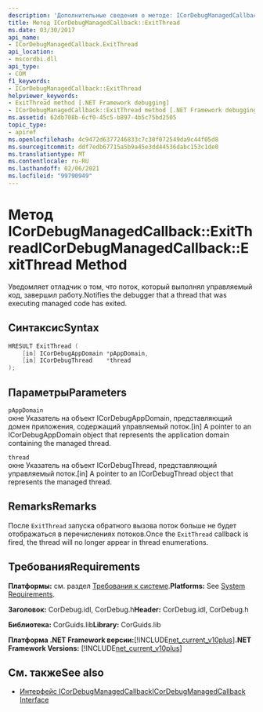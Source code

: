 ```yaml
---
description: 'Дополнительные сведения о методе: ICorDebugManagedCallback:: ExitThread'
title: Метод ICorDebugManagedCallback::ExitThread
ms.date: 03/30/2017
api_name:
- ICorDebugManagedCallback.ExitThread
api_location:
- mscordbi.dll
api_type:
- COM
f1_keywords:
- ICorDebugManagedCallback::ExitThread
helpviewer_keywords:
- ExitThread method [.NET Framework debugging]
- ICorDebugManagedCallback::ExitThread method [.NET Framework debugging]
ms.assetid: 62db708b-6cf0-45c5-b897-4b5c75bd2505
topic_type:
- apiref
ms.openlocfilehash: 4c9472d6377246833c7c30f072549da9c44f05d8
ms.sourcegitcommit: ddf7edb67715a5b9a45e3dd44536dabc153c1de0
ms.translationtype: MT
ms.contentlocale: ru-RU
ms.lasthandoff: 02/06/2021
ms.locfileid: "99790949"
---
```

# <a name="icordebugmanagedcallbackexitthread-method"></a><span data-ttu-id="53a59-103">Метод ICorDebugManagedCallback::ExitThread</span><span class="sxs-lookup"><span data-stu-id="53a59-103">ICorDebugManagedCallback::ExitThread Method</span></span>

<span data-ttu-id="53a59-104">Уведомляет отладчик о том, что поток, который выполнял управляемый код, завершил работу.</span><span class="sxs-lookup"><span data-stu-id="53a59-104">Notifies the debugger that a thread that was executing managed code has exited.</span></span>  
  
## <a name="syntax"></a><span data-ttu-id="53a59-105">Синтаксис</span><span class="sxs-lookup"><span data-stu-id="53a59-105">Syntax</span></span>  
  
```cpp  
HRESULT ExitThread (  
    [in] ICorDebugAppDomain *pAppDomain,  
    [in] ICorDebugThread    *thread  
);  
```  
  
## <a name="parameters"></a><span data-ttu-id="53a59-106">Параметры</span><span class="sxs-lookup"><span data-stu-id="53a59-106">Parameters</span></span>  

 `pAppDomain`  
 <span data-ttu-id="53a59-107">окне Указатель на объект ICorDebugAppDomain, представляющий домен приложения, содержащий управляемый поток.</span><span class="sxs-lookup"><span data-stu-id="53a59-107">[in] A pointer to an ICorDebugAppDomain object that represents the application domain containing the managed thread.</span></span>  
  
 `thread`  
 <span data-ttu-id="53a59-108">окне Указатель на объект ICorDebugThread, представляющий управляемый поток.</span><span class="sxs-lookup"><span data-stu-id="53a59-108">[in] A pointer to an ICorDebugThread object that represents the managed thread.</span></span>  
  
## <a name="remarks"></a><span data-ttu-id="53a59-109">Remarks</span><span class="sxs-lookup"><span data-stu-id="53a59-109">Remarks</span></span>  

 <span data-ttu-id="53a59-110">После `ExitThread` запуска обратного вызова поток больше не будет отображаться в перечислениях потоков.</span><span class="sxs-lookup"><span data-stu-id="53a59-110">Once the `ExitThread` callback is fired, the thread will no longer appear in thread enumerations.</span></span>  
  
## <a name="requirements"></a><span data-ttu-id="53a59-111">Требования</span><span class="sxs-lookup"><span data-stu-id="53a59-111">Requirements</span></span>  

 <span data-ttu-id="53a59-112">**Платформы:** см. раздел [Требования к системе](../../get-started/system-requirements.md).</span><span class="sxs-lookup"><span data-stu-id="53a59-112">**Platforms:** See [System Requirements](../../get-started/system-requirements.md).</span></span>  
  
 <span data-ttu-id="53a59-113">**Заголовок:** CorDebug.idl, CorDebug.h</span><span class="sxs-lookup"><span data-stu-id="53a59-113">**Header:** CorDebug.idl, CorDebug.h</span></span>  
  
 <span data-ttu-id="53a59-114">**Библиотека:** CorGuids.lib</span><span class="sxs-lookup"><span data-stu-id="53a59-114">**Library:** CorGuids.lib</span></span>  
  
 <span data-ttu-id="53a59-115">**Платформа .NET Framework версии:**[!INCLUDE[net_current_v10plus](../../../../includes/net-current-v10plus-md.md)]</span><span class="sxs-lookup"><span data-stu-id="53a59-115">**.NET Framework Versions:** [!INCLUDE[net_current_v10plus](../../../../includes/net-current-v10plus-md.md)]</span></span>  
  
## <a name="see-also"></a><span data-ttu-id="53a59-116">См. также</span><span class="sxs-lookup"><span data-stu-id="53a59-116">See also</span></span>

- [<span data-ttu-id="53a59-117">Интерфейс ICorDebugManagedCallback</span><span class="sxs-lookup"><span data-stu-id="53a59-117">ICorDebugManagedCallback Interface</span></span>](icordebugmanagedcallback-interface.md)
